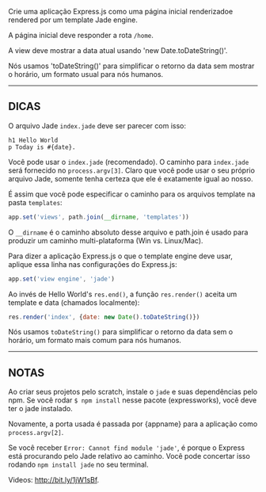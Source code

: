 Crie uma aplicação Express.js como uma página inicial renderizadoe rendered por um template Jade engine.

A página inicial deve responder a rota `/home`.

A view deve mostrar a data atual usando 'new Date.toDateString()'.

Nós usamos 'toDateString()' para simplificar o retorno da data sem mostrar o horário, um formato usual para nós humanos. 

-----------------------------

## DICAS

O arquivo Jade `index.jade` deve ser parecer com isso:

```jade
h1 Hello World
p Today is #{date}.
```

Você pode usar o `index.jade` (recomendado). O caminho para `index.jade` será fornecido no
`process.argv[3]`. Claro que você pode usar o seu próprio arquivo Jade, somente tenha certeza que ele é exatamente igual ao nosso.

É assim que você pode especificar o caminho para os arquivos template na pasta `templates`:

```js
app.set('views', path.join(__dirname, 'templates'))
```

O `__dirname` é o caminho absoluto desse arquivo e path.join é usado para produzir um caminho multi-plataforma (Win vs. Linux/Mac).

Para dizer a aplicação Express.js o que o template engine deve usar, aplique essa linha nas configurações do Express.js:

```js
app.set('view engine', 'jade')
```

Ao invés de  Hello World's `res.end()`, a função `res.render()` aceita um template e data (chamados localmente):

```js
res.render('index', {date: new Date().toDateString()})
```

Nós usamos `toDateString()` para simplificar o retorno da data sem o horário, um formato mais comum para nós humanos.

--------------------------------

## NOTAS

Ao criar seus projetos pelo scratch, instale o `jade` e suas dependências pelo npm.
Se você rodar `$ npm install` nesse pacote (expressworks), você deve ter o jade instalado.

Novamente, a porta usada é passada por {appname} para a aplicação como `process.argv[2]`.

Se você receber `Error: Cannot find module 'jade'`, é porque o Express está procurando pelo Jade relativo ao caminho. Você pode concertar isso rodando `npm install jade` no seu terminal.

Videos: http://bit.ly/1jW1sBf.

